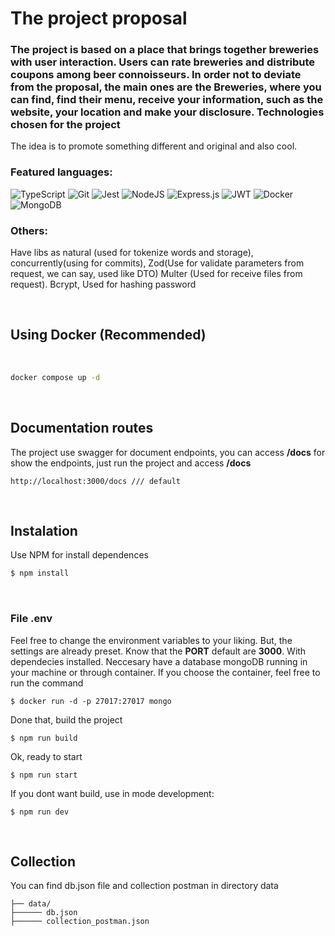 # The project proposal


<h3>The project is based on a place that brings together breweries with user interaction. Users can rate breweries and distribute coupons among beer connoisseurs.
In order not to deviate from the proposal, the main ones are the Breweries, where you can find, find their menu, receive your information, such as the website, your location and make your disclosure.
Technologies chosen for the project</h3>

<p>The idea is to promote something different and original and also cool.</p>

### Featured languages:

![TypeScript](https://img.shields.io/badge/typescript-%23007ACC.svg?style=for-the-badge&logo=typescript&logoColor=white) 
![Git](https://img.shields.io/badge/git-%23F05033.svg?style=for-the-badge&logo=git&logoColor=white)
![Jest](https://img.shields.io/badge/-jest-%23C21325?style=for-the-badge&logo=jest&logoColor=white)
![NodeJS](https://img.shields.io/badge/node.js-6DA55F?style=for-the-badge&logo=node.js&logoColor=white)
![Express.js](https://img.shields.io/badge/express.js-%23404d59.svg?style=for-the-badge&logo=express&logoColor=%2361DAFB)
![JWT](https://img.shields.io/badge/JWT-black?style=for-the-badge&logo=JSON%20web%20tokens)
![Docker](https://img.shields.io/badge/docker-%230db7ed.svg?style=for-the-badge&logo=docker&logoColor=white)
![MongoDB](https://img.shields.io/badge/MongoDB-%234ea94b.svg?style=for-the-badge&logo=mongodb&logoColor=white)

### Others:

Have libs as natural (used for tokenize words and storage), 
concurrently(using for commits), 
Zod(Use for validate parameters from request, we can say, used like DTO)
Multer (Used for receive files from request).
Bcrypt, Used for hashing password

</br>


## Using Docker (Recommended)
<br />


```bash
docker compose up -d
```

<br/>

## Documentation routes

The project use swagger for document endpoints, you can access <strong>/docs</strong> for show the endpoints,
just run the project and access  <strong>/docs</strong> 

```
http://localhost:3000/docs /// default
```

<br/>

## Instalation


Use NPM for install dependences

```bash
$ npm install
```
<br/>


### File <strong>.env</strong> 



Feel free to change the environment variables to your liking. But, the settings are already preset.
Know that the <strong>PORT</strong> default  are <strong>3000</strong>.
With dependecies installed. 
Neccesary have a database mongoDB running in your machine or through container.
If you choose the container, feel free to run the command

```npm
$ docker run -d -p 27017:27017 mongo
```

Done that, build the project
```npm
$ npm run build
```

Ok, ready to start
```npm
$ npm run start
```

If you dont want build, use in mode development:
```npm
$ npm run dev
```


<br/>

## Collection

You can find db.json file and collection postman in directory data

```
├── data/ 
├────── db.json 
├────── collection_postman.json  

```




















